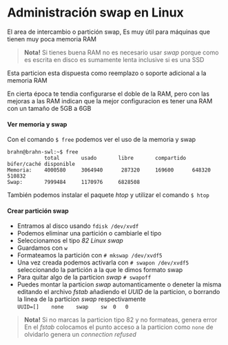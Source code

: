 # Administración swap en Linux

El area de intercambio o partición swap,
Es muy útil para máquinas que tienen muy poca memoria RAM

> **Nota!** Si tienes buena RAM no es necesario usar
_swap_ porque como es escrita en disco es sumamente lenta
inclusive si es una SSD

Esta particion esta dispuesta como reemplazo o soporte adicional a la memoria RAM

En cierta época te tendia configurarse el doble de la RAM, pero con las mejoras a las RAM
indican que la mejor configuracion es tener una RAM con un tamaño de 5GB a 6GB

#### Ver memoria y swap

Con el comando `$ free` podemos ver el uso de la memoria y swap
```
brahn@brahn-swl:~$ free
            total		usado		libre 		compartido	búfer/caché	disponible
Memoria:	4000580     3064940      287320     169600      648320      510832
Swap:		7999484     1170976     6828508

```

También podemos instalar el paquete _htop_ y utilizar el comando `$ htop`

#### Crear partición swap
- Entramos al disco usando `fdisk /dev/xvdf`
- Podemos eliminar una partición o cambiarle el tipo
- Seleccionamos el tipo _82 Linux swap_
- Guardamos con `w`
- Formateamos la partición con `# mkswap /dev/xvdf5`
- Una vez creada podemos activarla con `# swapon /dev/xvdf5`
seleccionando la partición a la que le dimos formato swap
- Para quitar algo de la particion _swap_ `# swapoff`
- Puedes montar la particion _swap_ automanticamente o deneter la misma
editando el archivo _fstab_ añadiendo el _UUID_ de la particion,
o borrando la linea de la particion _swap_ respectivamente  
`UUID=[]	none	swap	sw	0	0`

> **Nota!** Si no marcas la particion tipo 82 y no formateas, genera error  
En el _fstab_ colocamos el punto acceso a la particion como `none`
de olvidarlo genera un _connection refused_
